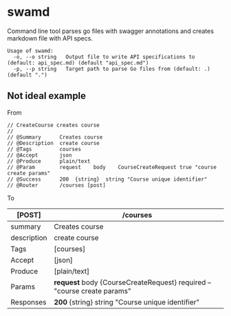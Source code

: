 # swamd

Command line tool parses go files with swagger annotations and creates markdown file with API specs.

```
Usage of swamd:
  -o, --o string   Output file to write API specifications to (default: api_spec.md) (default "api_spec.md")
  -p, --p string   Target path to parse Go files from (default: .) (default ".")
```

## Not ideal example

From

```
// CreateCourse creates course
//
// @Summary      Creates course
// @Description  create course
// @Tags         courses
// @Accept       json
// @Produce      plain/text
// @Param 		 request 	body 	CourseCreateRequest true "course create params"
// @Success      200  {string}	string "Course unique identifier"
// @Router       /courses [post]
```

To

|[POST]|/courses|
| --- | --- |
|summary|Creates course|
|description|create course|
|Tags|[courses]|
|Accept|[json]|
|Produce|[plain/text]|
|Params|**request** body {CourseCreateRequest} required – "course create params"|
|Responses|**200** {string} string "Course unique identifier" |

